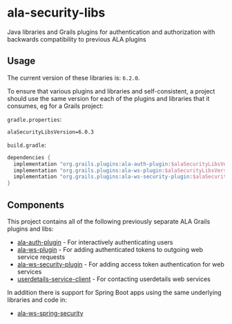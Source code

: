 # ala-security-libs
Java libraries and Grails plugins for authentication and authorization with backwards compatibility to previous
ALA plugins

Usage
-----

The current version of these libraries is: `6.2.0`.

To ensure that various plugins and libraries and self-consistent, a project should use the same version for
each of the plugins and libraries that it consumes, eg for a Grails project:

`gradle.properties`:
```gradle.properties
alaSecurityLibsVersion=6.0.3
```

`build.gradle`:
```build.gradle
dependencies {
  implementation "org.grails.plugins:ala-auth-plugin:$alaSecurityLibsVersion"
  implementation "org.grails.plugins:ala-ws-plugin:$alaSecurityLibsVersion"
  implementation "org.grails.plugins:ala-ws-security-plugin:$alaSecurityLibsVersion"
}
```

Components
----------

This project contains all of the following previously separate ALA Grails plugins and libs:

- [ala-auth-plugin](ala-auth) - For interactively authenticating users
- [ala-ws-plugin](ala-ws-plugin) - For adding authenticated tokens to outgoing web service requests
- [ala-ws-security-plugin](ala-ws-security-plugin) - For adding access token authentication for web services
- [userdetails-service-client](userdetails-service-client) - For contacting userdetails web services

In addition there is support for Spring Boot apps using the same underlying libraries and code in:

- [ala-ws-spring-security](ala-ws-spring-security)


